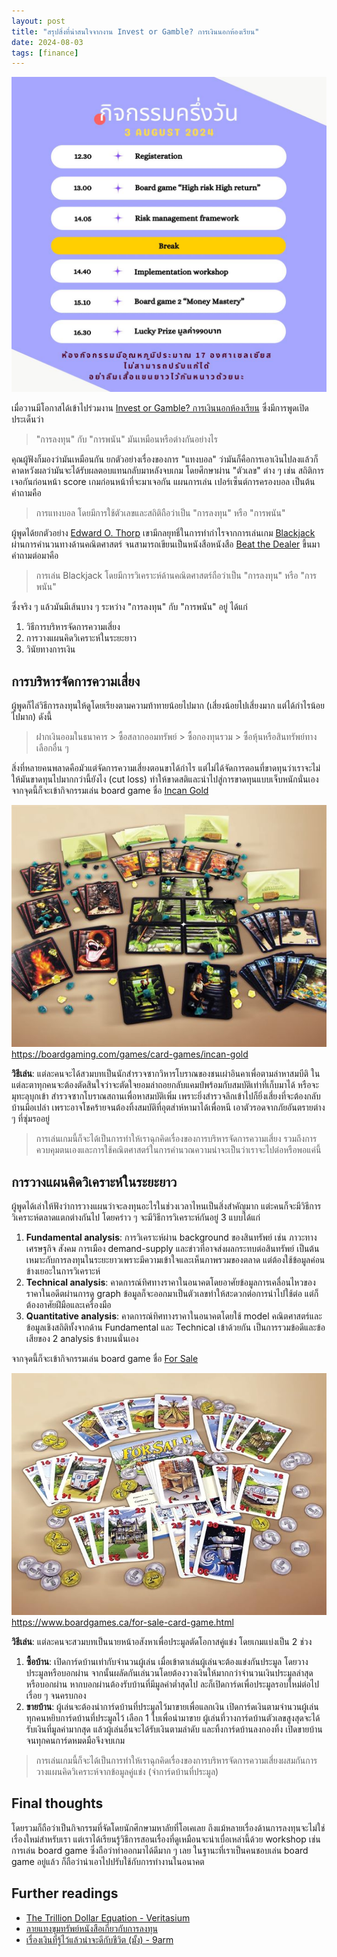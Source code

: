 ```yaml
---
layout: post
title: "สรุปสิ่งที่น่าสนใจจากงาน Invest or Gamble? การเงินนอกห้องเรียน"
date: 2024-08-03
tags: [finance]
---
```


![Invest or Gamble](/assets/2024-08-04-invest-or-gamble-agenda.jpg)

เมื่อวานมีโอกาสได้เข้าไปร่วมงาน [Invest or Gamble? การเงินนอกห้องเรียน](https://www.eventpop.me/e/37318) ซึ่งมีการพูดเปิดประเด็นว่า

> "การลงทุน" กับ "การพนัน" มันเหมือนหรือต่างกันอย่างไร

คุณผู้ฟังก็มองว่ามันเหมือนกัน ยกตัวอย่างเรื่องของการ "แทงบอล" ว่ามันก็คือการเอาเงินไปลงแล้วก็คาดหวังผลว่ามันจะได้รับผลตอบแทนกลับมาหลังจบเกม โดยศึกษาผ่าน "ตัวเลข" ต่าง ๆ เช่น สถิติการเจอกันก่อนหน้า score เกมก่อนหน้าที่จะมาเจอกัน แผนการเล่น เปอร์เซ็นต์การครองบอล เป็นต้น คำถามคือ

> การแทงบอล โดยมีการใช้ตัวเลขและสถิติถือว่าเป็น "การลงทุน" หรือ "การพนัน"

ผู้พูดได้ยกตัวอย่าง [Edward O. Thorp](https://en.wikipedia.org/wiki/Edward_O._Thorp) เขามีกลยุทธิ์ในการทำกำไรจากการเล่นเกม [Blackjack](https://en.wikipedia.org/wiki/Blackjack) ผ่านการคำนวนทางด้านคณิตศาสตร์ จนสามารถเขียนเป็นหนังสือหนังสือ [Beat the Dealer](https://www.amazon.com/Beat-Dealer-Winning-Strategy-Twenty-One/dp/0394703103) ขึ้นมา คำถามต่อมาคือ

> การเล่น Blackjack โดยมีการวิเคราะห์ด้านคณิตศาสตร์ถือว่าเป็น "การลงทุน" หรือ "การพนัน"

ซึ่งจริง ๆ แล้วมันมีเส้นบาง ๆ ระหว่าง "การลงทุน" กับ "การพนัน" อยู่ ได้แก่

1. วิธีการบริหารจัดการความเสี่ยง
2. การวางแผนคิดวิเคราะห์ในระยะยาว
3. วินัยทางการเงิน

## การบริหารจัดการความเสี่ยง
ผู้พูดก็ไล่วิธีการลงทุนให้ดูโดยเรียงตามความท้าทายน้อยไปมาก (เสี่ยงน้อยไปเสี่ยงมาก แต่ได้กำไรน้อยไปมาก) ดังนี้

> ฝากเงินออมในธนาคาร > ซื้อสลากออมทรัพย์ > ซื้อกองทุนรวม > ซื้อหุ้นหรือสินทรัพย์ทางเลือกอื่น ๆ

สิ่งที่หลายคนพลาดคือมัวแต่จัดการความเสี่ยงตอนขาได้กำไร แต่ไม่ได้จัดการตอนที่ขาดทุนว่าเราจะไม่ให้มันขาดทุนไปมากกว่านี้ยังไง (cut loss) ทำให้ขาดสติและนำไปสู่การขาดทุนแบบเจ็บหนักนั่นเอง จากจุดนี้ก็จะเข้ากิจกรรมเล่น board game ชื่อ [Incan Gold](https://boardgamegeek.com/boardgame/15512/incan-gold)  

![Incan Gold](/assets/2024-08-04-incan-gold.jpg)
<https://boardgaming.com/games/card-games/incan-gold>

**วิธีเล่น**: แต่ละคนจะได้สวมบทเป็นนักสำรวจซากวิหารโบราณของชนเผ่าอินคาเพื่อตามล่าหาสมบีติ ในแต่ละตาทุกคนจะต้องตัดสินใจว่าจะตัดใจยอมล่าถอยกลับแคมป์พร้อมกับสมบัติเท่าที่เก็บมาได้ หรือจะมุทะลุบุกเข้า
สำรวจซากโบราณสถานเพื่อหาสมบัติเพิ่ม เพราะยิ่งสำรวจลึกเข้าไปก็ยิ่งเสี่ยงที่จะต้องกลับบ้านมือเปล่า เพราะอาจโชคร้ายจนต้องทิ้งสมบัติที่อุตส่าห์หามาได้เพื่อหนี เอาตัวรอดจากภัยอันตรายต่าง ๆ ที่ซุ่มรออยู่  

> การเล่นเกมนี้ก็จะได้เป็นการทำให้เราฉุกคิดเรื่องของการบริหารจัดการความเสี่ยง รวมถึงการควบคุมตนเองและการใช้คณิตศาสตร์ในการคำนวณความน่าจะเป็นว่าเราจะไปต่อหรือพอแค่นี้

## การวางแผนคิดวิเคราะห์ในระยะยาว
ผู้พูดได้เล่าให้ฟังว่าการวางแผนว่าจะลงทุนอะไรในช่วงเวลาไหนเป็นสิ่งสำคัญมาก แต่ะคนก็จะมีวิธีการวิเคราะห์ตลาดแตกต่างกันไป โดยคร่าว ๆ จะมีวิธีการวิเคราะห์กันอยู่ 3 แบบได้แก่

1. **Fundamental analysis**: การวิเคราะห์ผ่าน background ของสินทรัพย์ เช่น ภาวะทางเศรษฐกิจ สังคม การเมือง demand-supply และข่าวที่อาจส่งผลกระทบต่อสินทรัพย์ เป็นต้น เหมาะกับการลงทุนในระยะยาวเพราะมีความเข้าใจและเห็นภาพรวมของตลาด แต่ต้องใช้ข้อมูลค่อนข้างเยอะในการวิเคราะห์
2. **Technical analysis**: คาดการณ์ทิศทางราคาในอนาคตโดยอาศัยข้อมูลการเคลื่อนไหวของราคาในอดีตผ่านการดู graph ข้อมูลก็จะออกมาเป็นตัวเลขทำให้สะดวกต่อการนำไปใช้ต่อ แต่ก็ต้องอาศัยฝีมือและเครื่องมือ
3. **Quantitative analysis**: คาดการณ์ทิศทางราคาในอนาคตโดยใช้ model คณิตศาสตร์และข้อมูลเชิงสถิติทั้งจากด้าน Fundamental และ Technical เข้าด้วยกัน เป็นการรวมข้อดีและข้อเสียของ 2 analysis ข้างบนนั่นเอง 

จากจุดนี้ก็จะเข้ากิจกรรมเล่น board game ชื่อ [For Sale](https://boardgamegeek.com/boardgame/172/for-sale)  

![For Sale](/assets/2024-08-04-for-sale.jpg)
<https://www.boardgames.ca/for-sale-card-game.html>

**วิธีเล่น**: แต่ละคนจะสวมบทเป็นนายหน้าอสังหาเพื่อประมูลตัดโอกาสคู่แข่ง โดยเกมแบ่งเป็น 2 ช่วง

1. **ซื้อบ้าน**: เปิดการ์ดบ้านเท่ากับจำนวนผู้เล่น เมื่อเข้าตาเล่นผู้เล่นจะต้องแข่งกันประมูล โดยวางประมูลหรือบอกผ่าน จากนั้นผลัดกันเล่นวนโดยต้องวางเงินให้มากกว่าจำนวนเงินประมูลล่าสุดหรือบอกผ่าน หากบอกผ่านต้องรับบ้านที่มีมูลค่าต่ำสุดไป ละก็เปิดการ์ดเพื่อประมูลรอบใหม่ต่อไปเรื่อย ๆ จนครบกอง
2. **ขายบ้าน**: ผู้เล่นจะต้องนำการ์ดบ้านที่ประมูลไว้มาขายเพื่อแลกเงิน เปิดการ์ดเงินตามจำนวนผู้เล่น ทุกคนหยิบการ์ดบ้านที่ประมูลไว้ เลือก 1 ใบเพื่อนำมาขาย ผู้เล่นที่วางการ์ดบ้านตัวเลขสูงสุดจะได้รับเงินที่มูลค่ามากสุด แล้วผู้เล่นอื่นจะได้รับเงินตามลำดับ และทิ้งการ์ดบ้านลงกองทิ้ง เปิดขายบ้านจนทุกคนการ์ดหมดมือจึงจบเกม

> การเล่นเกมนี้ก็จะได้เป็นการทำให้เราฉุกคิดเรื่องของการบริหารจัดการความเสี่ยงผสมกันการวางแผนคิดวิเคราะห์จากข้อมูลคู่แข่ง (จำการ์ดบ้านที่ประมูล)

## Final thoughts
โดยรวมก็ถือว่าเป็นกิจกรรมที่จัดโดยนักศึกษามหาลัยที่โอเคเลย ถึงแม้หลายเรื่องด้านการลงทุนจะไม่ใช่เรื่องใหม่สำหรับเรา แต่เราได้เรียนรู้วิธีการสอนเรื่องที่ดูเหมือนจะน่าเบื่อเหล่านี้ด้วย workshop เช่นการเล่น board game ซึ่งถือว่าทำออกมาได้ดีมาก ๆ เลย ในฐานะที่เราเป็นคนชอบเล่น board game อยู่แล้ว ก็ถือว่าน่าเอาไปปรับใช้กับการทำงานในอนาคต 

## Further readings
- [The Trillion Dollar Equation - Veritasium](https://www.youtube.com/watch?v=A5w-dEgIU1M)
- [ลายแทงขุมทรัพย์หนังสือเกี่ยวกับการลงทุน](https://www.facebook.com/jrt.investment/posts/639827784817568)
- [เรื่องเงินที่รู้ไว้แล้วน่าจะดีกับชีวิต (มั้ง) - 9arm](https://www.youtube.com/watch?v=B-_Or8UPS88)